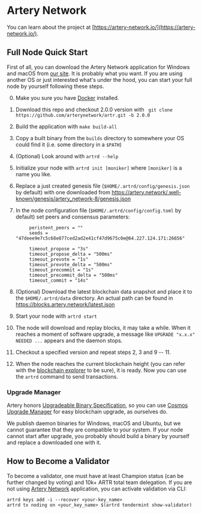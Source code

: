 # Artery Network

You can learn about the project at [https://artery-network.io/](https://artery-network.io/).

## Full Node Quick Start
First of all, you can download the Artery Network application for Windows and macOS from 
[our site](https://artery-network.io). It is probably what you want. If you are using another OS or just interested 
what's under the hood, you can start your full node by yourself following these steps.     

0. Make you sure you have [Docker](https://www.docker.com/) installed.
0. Download this repo and checkout 2.0.0 version with ```
git clone https://github.com/arterynetwork/artr.git -b 2.0.0```
0. Build the application with `make build-all`
0. Copy a built binary from the `builds` directory to somewhere your OS could find it (i.e. some directory in a `$PATH`)
0. (Optional) Look around with `artrd --help`
0. Initialize your node with `artrd init [moniker]` where `[moniker]` is a name you like.
0. Replace a just created genesis file (`$HOME/.artrd/config/genesis.json` by default) with one downloaded from https://artery.network/.well-known/genesis/artery_network-8/genesis.json 
0. In the node configuration file (`$HOME/.artrd/config/config.toml` by default) set peers and consensus parameters:

            peristent_peers = ""
            seeds = "47deee9e7c5c68e077ced2ad2e41cf47d9675c0e@64.227.124.171:26656"
            
            timeout_propose = "3s"
            timeout_propose_delta = "500ms"
            timeout_prevote = "1s"
            timeout_prevote_delta = "500ms"
            timeout_precommit = "1s"
            timeout_precommit_delta = "500ms"
            timeout_commit = "14s"

0. (Optional) Download the latest blockchain data snapshot and place it to the `$HOME/.artrd/data` directory. An actual path can be found in https://blocks.artery.network/latest.json
0. Start your node with `artrd start`
0. The node will download and replay blocks, it may take a while. When it reaches a moment of software upgrade, a 
message like `UPGRADE "x.x.x" NEEDED ...` appears and the daemon stops.
0. Checkout a specified version and repeat steps 2, 3 and 9 -- 11.
0. When the node reaches the current blockchain height (you can refer with the 
[blockchain explorer](https://artery-network.io/blockchain) to be sure), it is ready. Now you can use the `artrd` 
command to send transactions.

### Upgrade Manager

Artery honors [Upgradeable Binary 
Specification](https://github.com/regen-network/cosmosd#upgradeable-binary-specification), so you can use [Cosmos 
Upgrade Manager](https://github.com/regen-network/cosmosd#cosmos-upgrade-manager) for easy blockchain upgrade, as 
ourselves do. 

We publish daemon binaries for Windows, macOS and Ubuntu, but we cannot guarantee that they are compatible to your 
system. If your node cannot start after upgrade, you probably should build a binary by yourself and replace a 
downloaded one with it. 

## How to Become a Validator

To become a validator, one must have at least Champion status (can be further changed by voting) and 10k+ ARTR total team delegation. If you are not using 
[Artery Network](https://artery-network.io) application, you can activate validation via CLI:
```
artrd keys add -i --recover <your-key_name>
artrd tx noding on <your_key_name> $(artrd tendermint show-validator)
``` 
